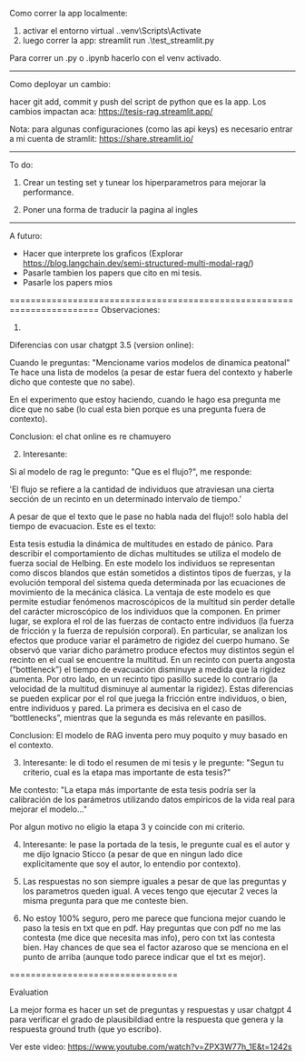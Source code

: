 Como correr la app localmente:

1) activar el entorno virtual .\.venv\Scripts\Activate
2) luego correr la app: streamlit run .\test_streamlit.py

Para correr un .py o .ipynb hacerlo con el venv activado. 

------------------------------------------------------------------------------------------------------

Como deployar un cambio:

hacer git add, commit y push del script de python que es la app.
Los cambios impactan aca:
https://tesis-rag.streamlit.app/


Nota: para algunas configuraciones (como las api keys) es necesario entrar a mi cuenta de stramlit:
https://share.streamlit.io/

------------------------------------------------------------------------------------------------------
To do:

1) Crear un testing set y tunear los hiperparametros para mejorar la performance. 

2) Poner una forma de traducir la pagina al ingles


------------------------------------------------------------------------------------------------------
A futuro:

- Hacer que interprete los graficos (Explorar https://blog.langchain.dev/semi-structured-multi-modal-rag/)
- Pasarle tambien los papers que cito en mi tesis. 
- Pasarle los papers mios



=======================================================================
Observaciones:

1)
Diferencias con usar chatgpt 3.5 (version online):

Cuando le preguntas: "Mencioname varios modelos de dinamica peatonal"
Te hace una lista de modelos (a pesar de estar fuera del contexto y haberle dicho que conteste que no sabe).

En el experimento que estoy haciendo, cuando le hago esa pregunta me dice que no sabe (lo cual esta bien porque es una pregunta fuera de contexto). 

Conclusion: el chat online es re chamuyero

2) Interesante:

Si al modelo de rag le pregunto: "Que es el flujo?", me responde:

'El flujo se refiere a la cantidad de individuos que atraviesan una cierta sección de un recinto en un determinado intervalo de tiempo.'

A pesar de que el texto que le pase no habla nada del flujo!! solo habla del tiempo de evacuacion. Este es el texto:

Esta tesis estudia la dinámica de multitudes en estado de pánico. Para describir el comportamiento de dichas multitudes se utiliza el modelo de fuerza social de Helbing. En este modelo los individuos se representan como discos blandos que están sometidos a distintos tipos de fuerzas, y la evolución temporal del sistema queda determinada por las ecuaciones de movimiento de la mecánica clásica. La ventaja de este modelo es que permite estudiar fenómenos macroscópicos de la multitud sin perder detalle del carácter microscópico de los individuos que la componen. En primer lugar, se explora el rol de las fuerzas de contacto entre individuos (la fuerza de fricción y la fuerza de repulsión corporal). En particular, se analizan los efectos que produce variar el parámetro de rigidez del cuerpo humano. Se observó que variar dicho parámetro produce efectos muy distintos según el recinto en el cual se encuentre la multitud. En un recinto con puerta angosta (“bottleneck”) el tiempo de evacuación disminuye a medida que la rigidez aumenta. Por otro lado, en un recinto tipo pasillo sucede lo contrario (la velocidad de la multitud disminuye al aumentar la rigidez). Estas diferencias se pueden explicar por el rol que juega la fricción entre individuos, o bien, entre individuos y pared. La primera es decisiva en el caso de “bottlenecks”, mientras que la segunda es más relevante en pasillos.


Conclusion: El modelo de RAG inventa pero muy poquito y muy basado en el contexto. 


3) Interesante: le di todo el resumen de mi tesis y le pregunte: "Segun tu criterio, cual es la etapa mas importante de esta tesis?"

Me contesto:
"La etapa más importante de esta tesis podría ser la calibración de los parámetros utilizando datos empíricos de la vida real para mejorar el modelo..."


Por algun motivo no eligio la etapa 3 y coincide con mi criterio. 


4) Interesante: le pase la portada de la tesis, le pregunte cual es el autor y me dijo Ignacio Sticco (a pesar de que en ningun lado dice explicitamente que soy el autor, lo entendio por contexto). 


5) Las respuestas no son siempre iguales a pesar de que las preguntas y los parametros queden igual. 
A veces tengo que ejecutar 2 veces la misma pregunta para que me conteste bien.

6) No estoy 100% seguro, pero me parece que funciona mejor cuando le paso la tesis en txt que en pdf. 
Hay preguntas que con pdf no me las contesta (me dice que necesita mas info), pero con txt las contesta bien. Hay chances de que sea el factor azaroso que se menciona en el punto de arriba (aunque todo parece indicar que el txt es mejor). 



================================

Evaluation

La mejor forma es hacer un set de preguntas y respuestas y usar chatgpt 4 para verificar el grado de plausibildiad entre la respuesta que genera y la respuesta ground truth (que yo escribo).

Ver este video:
https://www.youtube.com/watch?v=ZPX3W77h_1E&t=1242s
